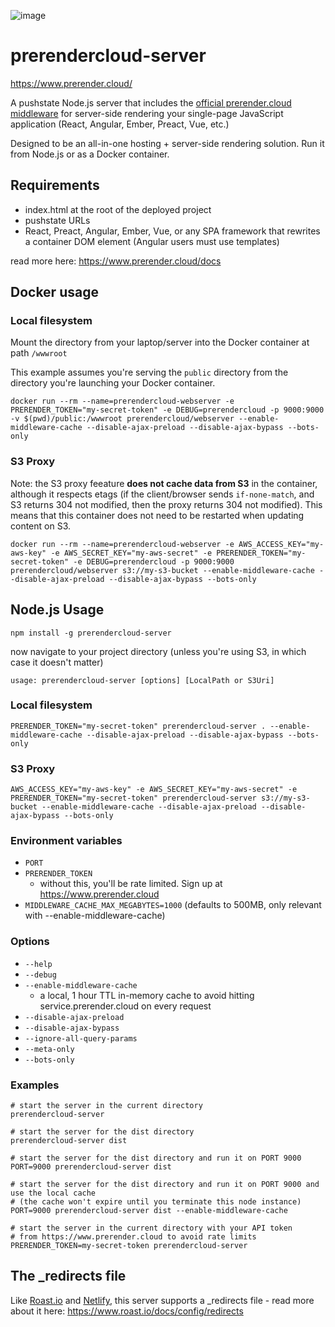 ![image](https://cloud.githubusercontent.com/assets/22159102/21554484/9d542f5a-cdc4-11e6-8c4c-7730a9e9e2d1.png)

# prerendercloud-server

https://www.prerender.cloud/

A pushstate Node.js server that includes the [official prerender.cloud middleware](https://github.com/sanfrancesco/prerendercloud-nodejs) for server-side rendering your single-page JavaScript application (React, Angular, Ember, Preact, Vue, etc.)

Designed to be an all-in-one hosting + server-side rendering solution. Run it from Node.js or as a Docker container.

## Requirements
* index.html at the root of the deployed project
* pushstate URLs
* React, Preact, Angular, Ember, Vue, or any SPA framework that rewrites a container DOM element (Angular users must use templates)

read more here: https://www.prerender.cloud/docs

## Docker usage

### Local filesystem

Mount the directory from your laptop/server into the Docker container at path `/wwwroot`

This example assumes you're serving the `public` directory from the directory you're launching your Docker container.

```
docker run --rm --name=prerendercloud-webserver -e PRERENDER_TOKEN="my-secret-token" -e DEBUG=prerendercloud -p 9000:9000 -v $(pwd)/public:/wwwroot prerendercloud/webserver --enable-middleware-cache --disable-ajax-preload --disable-ajax-bypass --bots-only
```

### S3 Proxy

Note: the S3 proxy feeature **does not cache data from S3** in the container, although it respects etags (if the client/browser sends `if-none-match`, and S3 returns 304 not modified, then the proxy returns 304 not modified). This means that this container does not need to be restarted when updating content on S3.

```
docker run --rm --name=prerendercloud-webserver -e AWS_ACCESS_KEY="my-aws-key" -e AWS_SECRET_KEY="my-aws-secret" -e PRERENDER_TOKEN="my-secret-token" -e DEBUG=prerendercloud -p 9000:9000 prerendercloud/webserver s3://my-s3-bucket --enable-middleware-cache --disable-ajax-preload --disable-ajax-bypass --bots-only
```

## Node.js Usage

```
npm install -g prerendercloud-server
```

now navigate to your project directory (unless you're using S3, in which case it doesn't matter)

```
usage: prerendercloud-server [options] [LocalPath or S3Uri]
```

### Local filesystem

```
PRERENDER_TOKEN="my-secret-token" prerendercloud-server . --enable-middleware-cache --disable-ajax-preload --disable-ajax-bypass --bots-only
```

### S3 Proxy

```
AWS_ACCESS_KEY="my-aws-key" -e AWS_SECRET_KEY="my-aws-secret" -e PRERENDER_TOKEN="my-secret-token" prerendercloud-server s3://my-s3-bucket --enable-middleware-cache --disable-ajax-preload --disable-ajax-bypass --bots-only
```

### Environment variables

* `PORT`
* `PRERENDER_TOKEN`
  * without this, you'll be rate limited. Sign up at https://www.prerender.cloud
* `MIDDLEWARE_CACHE_MAX_MEGABYTES=1000` (defaults to 500MB, only relevant with --enable-middleware-cache)

### Options

* `--help`
* `--debug`
* `--enable-middleware-cache`
  * a local, 1 hour TTL in-memory cache to avoid hitting service.prerender.cloud on every request
* `--disable-ajax-preload`
* `--disable-ajax-bypass`
* `--ignore-all-query-params`
* `--meta-only`
* `--bots-only`


### Examples

```
# start the server in the current directory
prerendercloud-server
```

```
# start the server for the dist directory
prerendercloud-server dist
```

```
# start the server for the dist directory and run it on PORT 9000
PORT=9000 prerendercloud-server dist
```

```
# start the server for the dist directory and run it on PORT 9000 and use the local cache
# (the cache won't expire until you terminate this node instance)
PORT=9000 prerendercloud-server dist --enable-middleware-cache
```

```
# start the server in the current directory with your API token
# from https://www.prerender.cloud to avoid rate limits
PRERENDER_TOKEN=my-secret-token prerendercloud-server
```

## The _redirects file

Like [Roast.io](https://www.roast.io/) and [Netlify](https://www.netlify.com/), this server supports a _redirects file - read more about it here: https://www.roast.io/docs/config/redirects